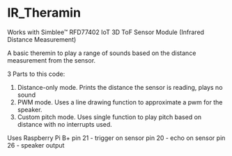 # IR_Theramin

Works with Simblee™ RFD77402 IoT 3D ToF Sensor Module
(Infrared Distance Measurement)

A basic theremin to play a range of sounds based on the distance
measurement from the sensor.

3 Parts to this code:
1. Distance-only mode. Prints the distance the sensor is reading,
plays no sound
2. PWM mode. Uses a line drawing function to approximate a pwm for the
speaker.
3. Custom pitch mode. Uses single function to play pitch based on
distance with no interrupts used.

Uses Raspberry Pi B+
pin 21 - trigger on sensor
pin 20 - echo on sensor
pin 26 - speaker output

